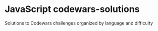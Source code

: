 # JavaScript codewars-solutions
Solutions to Codewars challenges organized by language and difficulty
